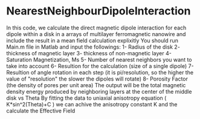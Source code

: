 # NearestNeighbourDipoleInteraction
In this code, we calculate the direct magnetic dipole interaction for each dipole within a disk in a arrays of multilayer ferromagnetic nanowire and include the result in a mean field calculation explixitly
You should run Main.m file in Matlab and input the followings:
1- Radius of the disk
2- thickness of magnetic layer
3- thickness of non-magnetic layer
4- Saturation Magnetization, Ms
5- Number of nearest neighbors you want to take into account 
6- Resultion for the calculation (size of a single dipole)
7- Resultion of angle rotation in each step (it is pi/resolution, so the higher the value of "resolution" the slower the dipoles will rotate)
8- Porosity Factor (the density of pores per unit area)
The output will be the total magnetic density energy produced by neighboring layers at the center of the middle disk vs Theta
By fitting the data to uniaxial anisotropy equation ( K*sin^2(Theta)+C ) we can achive the anisotropy constant K and the calculate the Effective Field 
